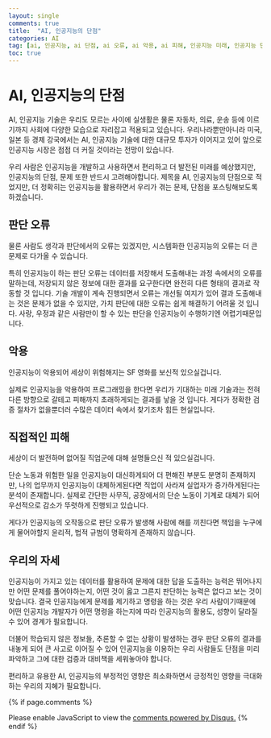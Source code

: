```yaml
---
layout: single
comments: true
title:  "AI, 인공지능의 단점"
categories: AI
tag: [ai, 인공지능, ai 단점, ai 오류, ai 악용, ai 피해, 인공지능 미래, 인공지능 단점, 인공지능 사례]
toc: true
---
```



  <!-- Google addsense -->
  <script async src="https://pagead2.googlesyndication.com/pagead/js/adsbygoogle.js?client=ca-pub-2367691231152778"
    crossorigin="anonymous"></script>
  <!-- 상단 2개 -->
  <ins class="adsbygoogle" style="display:block" data-ad-client="ca-pub-2367691231152778" data-ad-slot="7442206282"
    data-ad-format="auto" data-full-width-responsive="true"></ins>
  <script>
    (adsbygoogle = window.adsbygoogle || []).push({});
  </script>

# AI, 인공지능의 단점

AI, 인공지능 기술은 우리도 모르는 사이에 실생활은 물론 자동차, 의료, 운송 등에 이르기까지 사회에 다양한 모습으로 자리잡고 적용되고 있습니다. 우리나라뿐만아니라 미국, 일본 등 경제 강국에서는 AI, 인공지능 기술에 대한 대규모 투자가 이어지고 있어 앞으로 인공지능 시장은 점점 더 커질 것이라는 전망이 있습니다.

우리 사람은 인공지능을 개발하고 사용하면서 편리하고 더 발전된 미래를 예상했지만, 인공지능의 단점, 문제 또한 반드시 고려해야합니다.  제목을 AI, 인공지능의 단점으로 적었지만, 더 정확히는 인공지능을 활용하면서 우리가 겪는 문제, 단점을 포스팅해보도록 하겠습니다.


## 판단 오류

물론 사람도 생각과 판단에서의 오류는 있겠지만, 시스템화한 인공지능의 오류는 더 큰 문제로 다가올 수 있습니다.

특히 인공지능이 하는 판단 오류는 데이터를 저장해서 도출해내는 과정 속에서의 오류를 말하는데, 저장되지 않은 정보에 대한 결과를 요구한다면 완전히 다른 형태의 결과로 작동할 것 입니다. 기술 개발이 계속 진행되면서 오류는 개선될 여지가 있어 결과 도출해내는 것은 문제가 없을 수 있지만, 가치 판단에 대한 오류는 쉽게 해결하기 어려울 것 입니다. 사랑, 우정과 같은 사람만이 할 수 있는 판단을 인공지능이 수행하기엔 어렵기때문입니다.


## 악용

인공지능이 악용되어 세상이 위험해지는 SF 영화를 보신적 있으실겁니다.

실제로 인공지능을 악용하여 프로그래밍을 한다면 우리가 기대하는 미래 기술과는 전혀 다른 방향으로 갈테고 피해까지 초래하게되는 결과를 낳을 것 입니다. 게다가 정확한 검증 절차가 없을뿐더러 수많은 데이터 속에서 찾기조차 힘든 현실입니다.


## 직접적인 피해

세상이 더 발전하며 없어질 직업군에 대해 설명들으신 적 있으실겁니다.

단순 노동과 위험한 일을 인공지능이 대신하게되어 더 편해진 부분도 분명히 존재하지만, 나의 업무까지 인공지능이 대체하게된다면 직업이 사라져 실업자가 증가하게된다는 분석이 존재합니다. 실제로 간단한 사무직, 공장에서의 단순 노동이 기계로 대체가 되어 우선적으로 감소가 뚜렷하게 진행되고 있습니다.

게다가 인공지능의 오작동으로 판단 오류가 발생해 사람에 해를 끼친다면 책임을 누구에게 물어야할지 윤리적, 법적 규범이 명확하게 존재하지 않습니다. 


## 우리의 자세

인공지능이 가지고 있는 데이터를 활용하여 문제에 대한 답을 도출하는 능력은 뛰어나지만 어떤 문제를 풀어야하는지, 어떤 것이 옳고 그른지 판단하는 능력은 없다고 보는 것이 맞습니다. 결국 인공지능에게 문제를 제기하고 명령을 하는 것은 우리 사람이기때문에 어떤 인공지능 개발자가 어떤 명령을 하는지에 따라 인공지능의 활용도, 성향이 달라질 수 있어 경계가 필요합니다.

더불어 학습되지 않은 정보들, 추론할 수 없는 상황이 발생하는 경우 판단 오류의 결과를 내놓게 되어 큰 사고로 이어질 수 있어 인공지능을 이용하는 우리 사람들도 단점을 미리 파악하고 그에 대한 검증과 대비책을 세워놓아야 합니다. 

편리하고 유용한 AI, 인공지능의 부정적인 영향은 최소화하면서 긍정적인 영향을 극대화하는 우리의 지혜가 필요합니다.


  <!-- Google addsense -->
  <script async src="https://pagead2.googlesyndication.com/pagead/js/adsbygoogle.js?client=ca-pub-2367691231152778"
    crossorigin="anonymous"></script>
  <!-- alphaface.footer.add -->
  <ins class="adsbygoogle" style="display:block" data-ad-client="ca-pub-2367691231152778" data-ad-slot="8141421734"
    data-ad-format="auto" data-full-width-responsive="true"></ins>
  <script>
    (adsbygoogle = window.adsbygoogle || []).push({});
  </script>

{% if page.comments %}
<div id="disqus_thread"></div>
<script>
    /**
    *  RECOMMENDED CONFIGURATION VARIABLES: EDIT AND UNCOMMENT THE SECTION BELOW TO INSERT DYNAMIC VALUES FROM YOUR PLATFORM OR CMS.
    *  LEARN WHY DEFINING THESE VARIABLES IS IMPORTANT: https://disqus.com/admin/universalcode/#configuration-variables    */
    
    var disqus_config = function () {
    this.page.url = "{{ page.url | absolute_url }};";  // Replace PAGE_URL with your page's canonical URL variable
    this.page.identifier = "{{ page.id }}";; // Replace PAGE_IDENTIFIER with your page's unique identifier variable
    };
    
    (function() { // DON'T EDIT BELOW THIS LINE
    var d = document, s = d.createElement('script');
    s.src = 'https://alphafaceblog.disqus.com/embed.js';
    s.setAttribute('data-timestamp', +new Date());
    (d.head || d.body).appendChild(s);
    })();
</script>
<noscript>Please enable JavaScript to view the <a href="https://disqus.com/?ref_noscript">comments powered by Disqus.</a></noscript>
{% endif %}
